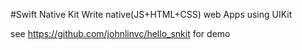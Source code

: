 #Swift Native Kit
Write native(JS+HTML+CSS) web Apps using UIKit

see https://github.com/johnlinvc/hello_snkit for demo
